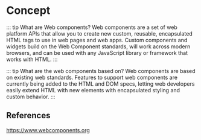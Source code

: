 # Concept

::: tip What are Web components?
Web components are a set of web platform APIs that allow you to create new custom, reusable, encapsulated HTML tags to use in web pages and web apps. Custom components and widgets build on the Web Component standards, will work across modern browsers, and can be used with any JavaScript library or framework that works with HTML.
:::

::: tip What are the web components based on?
Web components are based on existing web standards. Features to support web components are currently being added to the HTML and DOM specs, letting web developers easily extend HTML with new elements with encapsulated styling and custom behavior.
:::

## References
https://www.webcomponents.org